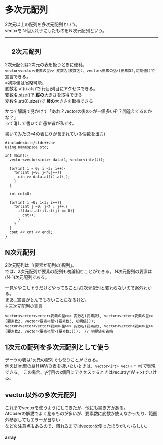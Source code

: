 # 多次元配列

2次元以上の配列を多次元配列という。  
vectorをＮ個入れ子にしたものをＮ次元配列という。
___

## 　2次元配列  

2次元配列は2次元の表を扱うときに便利。  
`vector<vector<要素の型>> 変数名(変数名1, vector<要素の型>(要素数2,初期値))`で宣言できる。  
※初期値は省略可能。  
変数名.at(i).at(j)でi行目j列目にアクセスできる。  
変数名.size()で
**縦の**大きさを取得できる  
変数名.at(0).size()で
**横の**大きさを取得できる  
  
かつて解説で見かけて「あれ？vectorの後の>が一個多いぞ？間違えてるのかな？」  
って消して書いてた愚か者が私です。


書いてみた(3*4の表に０が含まれている個数を出力)  
```
#include<bits/stdc++.h>
using namespace std;

int main(){
  vector<vector<int>> data(3, vector<int>(4));
  
  for(int i = 0; i <3; i++){
    for(int j=0; j<4;j++){
      cin >> data.at(i).at(j);
    }
  }
  
  int cnt=0;
  
  for(int i =0; i<3; i++){
    for(int j =0; j<4 ; j++){
      if(data.at(i).at(j) == 0){
        cnt++;
      }
    }
  }
  cout << cnt << endl;
}
```
## N次元配列  

2次元配列は「(要素が配列の)配列」。  
では、2次元配列が要素の配列も勿論組むことができる。
N次元配列の要素は(N-1)次元配列である。  

一見ややこしそうだけどやってることは2次元配列と変わらないので案外わかる。  
まあ…宣言がとんでもないことになるけど。  
↓三次元配列の宣言
```
vector<vector<vector<要素の型>>> 変数名(要素数1, vector<vector<要素の型>>(要素数2, vector<要素の型>(要素数3, 初期値)));
vector<vector<vector<要素の型>>> 変数名(要素数1, vector<vector<要素の型>>(要素数2, vector<要素の型>(要素数3)));  // 初期値を省略

```


## 1次元の配列を多次元配列として使う

データの表は1次元の配列でも使うことができる。  
例えばint型の縦Ｈ横Ｗの表を扱いたいときは、`vector<int> vec(H * W)`で表現できる。
この場合、y行目のx個目にアクセスするときはvec.at(y*W + x)でいける。  


## vector以外の多次元配列

これまでvectorを使うようにしてきたが、他にも書き方がある。  
AtCoderの解説でよく見るものが多いが、要素数に変数が使えなかったり、範囲外参照してもエラーが出ない  
などの注意点もあるので、慣れるまではvectorを使ったほうがいいらしい。  

#### array


